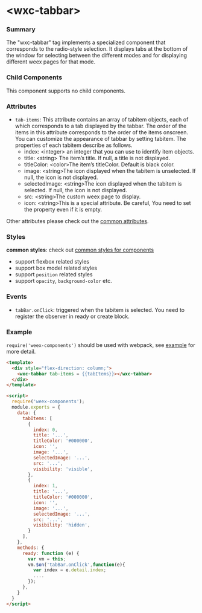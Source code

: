 # &lt;wxc-tabbar&gt;

### Summary

The "wxc-tabbar" tag implements a specialized component that corresponds to the radio-style selection. It displays tabs at the bottom of the window for selecting between the different modes and for displaying different weex pages for that mode.

### Child Components

This component supports no child components.

### Attributes

- `tab-items`: This attribute contains an array of tabitem objects, each of which corresponds to a tab displayed by the tabbar. The order of the items in this attribute corresponds to the order of the items onscreen. You can customize the appearance of tabbar by setting tabitem. The properties of each tabitem describe as follows.
  + index: &lt;integer&gt; an integer that you can use to identify item objects.
  + title: &lt;string&gt; The item’s title. If null, a title is not displayed.
  + titleColor: &lt;color&gt;The item’s titleColor. Default is black color.  
  + image: &lt;string&gt;The icon displayed when the tabitem is unselected. If null, the icon is not displayed.
  + selectedImage:  &lt;string&gt;The icon displayed when the tabitem is selected. If null, the icon is not displayed.
  + src: &lt;string&gt;The  custom weex page to display.
  + icon: &lt;string&gt;This is a special attribute. Be careful, You need to set the property even if it is empty. 
        
Other attributes please check out the [common attributes](../references/common-attrs.md).

### Styles

**common styles**: check out [common styles for components](../references/common-style.md)

- support flexbox related styles
- support box model related styles
- support ``position`` related styles
- support ``opacity``, ``background-color`` etc.

### Events

- `tabBar.onClick`: triggered when the tabitem is selected. You need to register the observer in ready or create block.

### Example

`require('weex-components')` should be used with webpack, see [example](https://github.com/alibaba/weex/blob/example/examples/component/tabbar/tabbar-demo.we) for more detail.

```html
<template>
  <div style="flex-direction: column;">
    <wxc-tabbar tab-items = {{tabItems}}></wxc-tabbar>
  </div>
</template>

<script>
  require('weex-components');
  module.exports = {
    data: {
      tabItems: [
        {
          index: 0,
          title: '...',
          titleColor: '#000000',
          icon: '',
          image: '...',
          selectedImage: '...',
          src: '...',
          visibility: 'visible',
        },
        {
          index: 1,
          title: '...',
          titleColor: '#000000',
          icon: '',
          image: '...',
          selectedImage: '...',
          src: '...',
          visibility: 'hidden',
        }
      ],
    },
    methods: {
      ready: function (e) {
        var vm = this;
        vm.$on('tabBar.onClick',function(e){
          var index = e.detail.index;
       	  ....
        });
      },
    }
  }
</script>
```